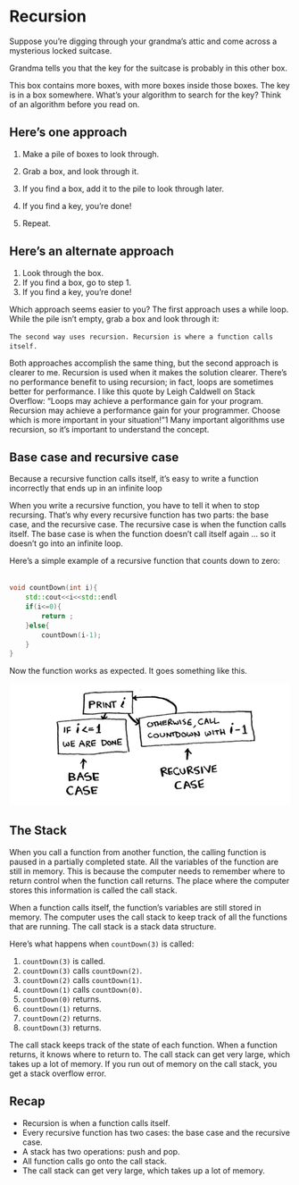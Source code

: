 # Recursion

Suppose you’re digging through your grandma’s attic and come across a
mysterious locked suitcase.

Grandma tells you that the key for the suitcase is probably in this
other box.

This box contains more boxes, with more boxes inside those boxes. The
key is in a box somewhere. What’s your algorithm to search for the key?
Think of an algorithm before you read on.

## Here’s one approach

 1. Make a pile of boxes to look through.

 2. Grab a box, and look through it.
 3. If you find a box, add it to the pile to look through later.
 4. If you find a key, you’re done!
 5. Repeat.

## Here’s an alternate approach

1. Look through the box.
2. If you find a box, go to step 1.
3. If you find a key, you’re done!

Which approach seems easier to you? The first approach uses a while
loop. While the pile isn’t empty, grab a box and look through it:

`The second way uses recursion. Recursion is where a function calls itself.`

Both approaches accomplish the same thing, but the second approach
is clearer to me. Recursion is used when it makes the solution clearer.
There’s no performance benefit to using recursion; in fact, loops are
sometimes better for performance. I like this quote by Leigh Caldwell
on Stack Overflow: “Loops may achieve a performance gain for
your program. Recursion may achieve a performance gain for your
programmer. Choose which is more important in your situation!”1
Many important algorithms use recursion, so it’s important to
understand the concept.

## Base case and recursive case

Because a recursive function calls itself, it’s easy to write a
function incorrectly that ends up in an infinite loop

When you write a recursive function, you have to tell it when to stop
recursing. That’s why every recursive function has two parts: the base
case, and the recursive case. The recursive case is when the function calls
itself. The base case is when the function doesn’t call itself again … so it
doesn’t go into an infinite loop.

Here’s a simple example of a recursive function that counts down to
zero:

```cpp

void countDown(int i){
    std::cout<<i<<std::endl
    if(i<=0){
        return ;
    }else{
        countDown(i-1);
    }
}
```
Now the function works as expected. It goes something like this.

![recursion](recursion.png)

## The Stack

When you call a function from another function, the calling function is
paused in a partially completed state. All the variables of the function
are still in memory. This is because the computer needs to remember
where to return control when the function call returns. The place where
the computer stores this information is called the call stack.

When a function calls itself, the function’s variables are still stored in
memory. The computer uses the call stack to keep track of all the
functions that are running. The call stack is a stack data structure.

Here’s what happens when `countDown(3)` is called:

1. `countDown(3)` is called.
2. `countDown(3)` calls `countDown(2)`.
3. `countDown(2)` calls `countDown(1)`.
4. `countDown(1)` calls `countDown(0)`.
5. `countDown(0)` returns.
6. `countDown(1)` returns.
7. `countDown(2)` returns.
8. `countDown(3)` returns.

The call stack keeps track of the state of each function. When a function
returns, it knows where to return to. The call stack can get very large,
which takes up a lot of memory. If you run out of memory on the call
stack, you get a stack overflow error.


## Recap

- Recursion is when a function calls itself.
- Every recursive function has two cases: the base case and the recursive case.
- A stack has two operations: push and pop.
- All function calls go onto the call stack.
- The call stack can get very large, which takes up a lot of memory.
